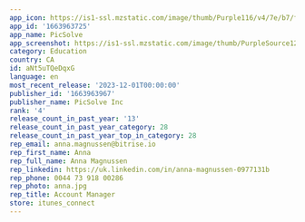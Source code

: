 ```yaml
---
app_icon: https://is1-ssl.mzstatic.com/image/thumb/Purple116/v4/7e/b7/fa/7eb7fa01-edd2-f27f-d184-5640ffe4d9a9/AppIcon-0-0-1x_U007epad-0-sRGB-85-220.png/1024x1024bb.png
app_id: '1663963725'
app_name: PicSolve
app_screenshot: https://is1-ssl.mzstatic.com/image/thumb/PurpleSource123/v4/5a/68/90/5a689092-0645-0e4f-90be-d0a5959e6936/88b74575-6c5d-488d-afa1-ac41aea755f1_iPhone_6_5_1.jpg/1284x2778bb.png
category: Education
country: CA
id: aNt5uTQeDqxG
language: en
most_recent_release: '2023-12-01T00:00:00'
publisher_id: '1663963967'
publisher_name: PicSolve Inc
rank: '4'
release_count_in_past_year: '13'
release_count_in_past_year_category: 28
release_count_in_past_year_top_in_category: 28
rep_email: anna.magnussen@bitrise.io
rep_first_name: Anna
rep_full_name: Anna Magnussen
rep_linkedin: https://uk.linkedin.com/in/anna-magnussen-0977131b
rep_phone: 0044 73 918 00286
rep_photo: anna.jpg
rep_title: Account Manager
store: itunes_connect
---
```


